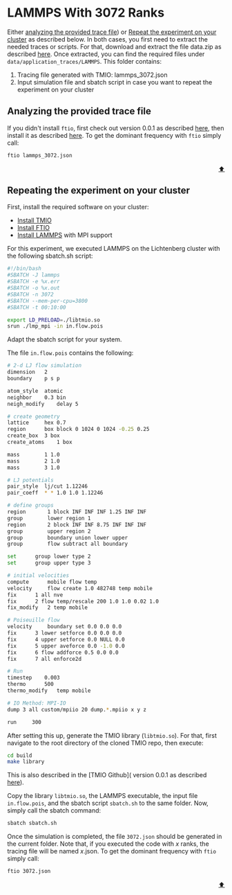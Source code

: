 # LAMMPS With 3072 Ranks

Either [analyzing the provided trace file](#analyzing-the-provided-trace-file)) or [Repeat the experiment on your cluster](#repeating-the-experiment-on-your-cluster) as described below. In both cases, you first need to extract the needed traces or scripts. For that, 
download and extract the file data.zip as described [here](/artifacts/ipdps24/README.md#extracting-the-data-set).
Once extracted, you can find the required files under `data/application_traces/LAMMPS`.
This folder contains:
1. Tracing file generated with TMIO: lammps_3072.json
2. Input simulation file and sbatch script in case you want to repeat the experiment on your cluster

## Analyzing the provided trace file

If you didn't install `ftio`, first check out version 0.0.1 as described [here](/artifacts/ipdps24/README.md#ftio-version), then install it as described [here](https://github.com/tuda-parallel/FTIO#installation).
To get the dominant frequency with `ftio` simply call:

```sh
ftio lammps_3072.json
```

<p align="right"><a href="#lammps-with-3072-ranks">⬆</a></p>

## Repeating the experiment on your cluster
First, install the required software on your cluster:
- [Install TMIO](https://github.com/tuda-parallel/TMIO#installation) 
- [Install FTIO](https://github.com/tuda-parallel/FTIO#installation) 
- [Install LAMMPS](https://docs.lammps.org/Install.html) with MPI support

For this experiment, we executed LAMMPS on the Lichtenberg cluster with the following sbatch.sh script:
```sh
#!/bin/bash                                                                                                   
#SBATCH -J lammps
#SBATCH -e %x.err
#SBATCH -o %x.out
#SBATCH -n 3072
#SBATCH --mem-per-cpu=3800   
#SBATCH -t 00:10:00

export LD_PRELOAD=./libtmio.so  
srun ./lmp_mpi -in in.flow.pois
```
Adapt the sbatch script for your system.

The file `in.flow.pois` contains the following:
```sh
# 2-d LJ flow simulation
dimension	2
boundary	p s p

atom_style	atomic
neighbor	0.3 bin
neigh_modify	delay 5

# create geometry
lattice		hex 0.7
region		box block 0 1024 0 1024 -0.25 0.25
create_box	3 box
create_atoms	1 box

mass		1 1.0
mass		2 1.0
mass		3 1.0

# LJ potentials
pair_style	lj/cut 1.12246
pair_coeff	* * 1.0 1.0 1.12246

# define groups
region	     1 block INF INF INF 1.25 INF INF
group	     lower region 1
region	     2 block INF INF 8.75 INF INF INF
group	     upper region 2
group	     boundary union lower upper
group	     flow subtract all boundary

set	     group lower type 2
set	     group upper type 3

# initial velocities
compute	     mobile flow temp
velocity     flow create 1.0 482748 temp mobile
fix	     1 all nve
fix	     2 flow temp/rescale 200 1.0 1.0 0.02 1.0
fix_modify   2 temp mobile

# Poiseuille flow
velocity     boundary set 0.0 0.0 0.0
fix	     3 lower setforce 0.0 0.0 0.0
fix	     4 upper setforce 0.0 NULL 0.0
fix	     5 upper aveforce 0.0 -1.0 0.0
fix	     6 flow addforce 0.5 0.0 0.0
fix	     7 all enforce2d

# Run
timestep	0.003
thermo		500
thermo_modify	temp mobile

# IO Method: MPI-IO
dump 3 all custom/mpiio 20 dump.*.mpiio x y z   

run		300
```
 
After setting this up, generate the TMIO library (`libtmio.so`). For that, first navigate to the root directory of the cloned TMIO repo, then execute:

```sh
cd build
make library
```

This is also described in the [TMIO Github]( version 0.0.1 as described [here](/artifacts/ipdps24/README.md#ftio-version)). 

Copy the library `libtmio.so`, the LAMMPS executable, the input file `in.flow.pois`, and the sbatch script `sbatch.sh` to the same folder. 
Now, simply call the sbatch command:
```sh
sbatch sbatch.sh
```

Once the simulation is completed, the file `3072.json` should be generated in the current folder.
Note that, if you executed the code with *x* ranks, the tracing file will be named *x*.json. 
To get the dominant frequency with `ftio` simply call:

```sh
ftio 3072.json
```

<p align="right"><a href="#lammps-with-3072-ranks">⬆</a></p>